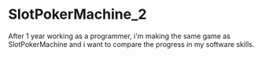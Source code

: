 # SlotPokerMachine_2
After 1 year working as a programmer, i'm making the same game as SlotPokerMachine and i want to compare the progress in my software skills.
